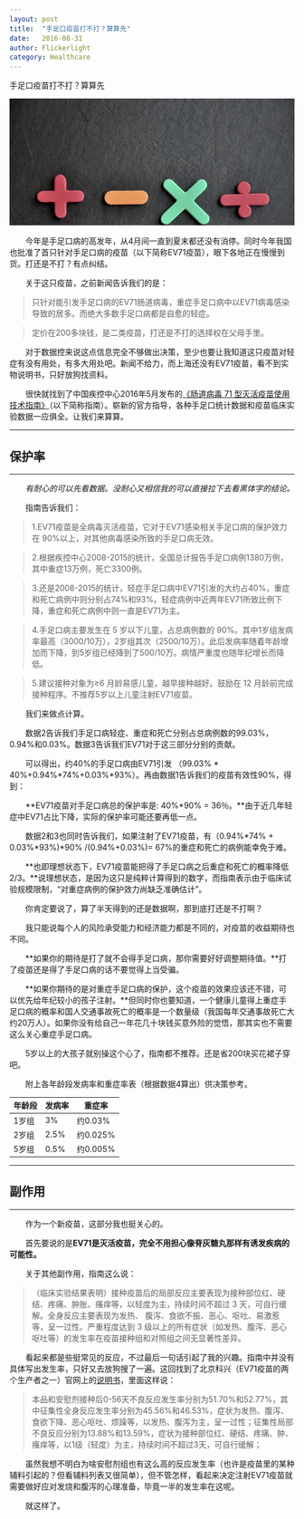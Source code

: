 ```yaml
---
layout: post
title:  "手足口疫苗打不打？算算先"
date:   2016-08-31
author: Flickerlight
category: Healthcare
---
```


手足口疫苗打不打？算算先
<p align="center"><img src="/images/2016-08-31/numbers_calculation.jpg"></p>

&emsp;&emsp;今年是手足口病的高发年，从4月间一直到夏末都还没有消停。同时今年我国也批准了首只针对手足口病的疫苗（以下简称EV71疫苗），眼下各地正在慢慢到货。打还是不打？有点纠结。

&emsp;&emsp;关于这只疫苗，之前新闻告诉我们的是：

>只针对能引发手足口病的EV71肠道病毒，重症手足口病中以EV71病毒感染导致的居多。而绝大多数手足口病都是自愈的轻症。

>定价在200多块钱，是二类疫苗，打还是不打的选择权在父母手里。

&emsp;&emsp;对于数据控来说这点信息完全不够做出决策，至少也要让我知道这只疫苗对轻症有没有用处，有多大用处吧。新闻不给力，而上海还没有EV71疫苗，看不到实物说明书，只好放狗找资料。

&emsp;&emsp;很快就找到了中国疾控中心2016年5月发布的[《肠道病毒 71 型灭活疫苗使用技术指南》](www.chinacdc.cn/zxdt/201606/W020160608725047001222.pdf)（以下简称指南）。崭新的官方指导，各种手足口统计数据和疫苗临床实验数据一应俱全。让我们来算算。

----

## 保护率

----

&emsp;&emsp;*有耐心的可以先看数据。没耐心又相信我的可以直接拉下去看黑体字的结论。*

&emsp;&emsp;指南告诉我们：

>1.EV71疫苗是全病毒灭活疫苗，它对于EV71感染相关手足口病的保护效力在 90%以上，对其他病毒感染所致的手足口病无效。

>2.根据疾控中心2008-2015的统计，全国总计报告手足口病例1380万例，其中重症13万例，死亡3300例。

>3.还是2008-2015的统计，轻症手足口病中EV71引发的大约占40%，重症和死亡病例中则分别占74%和93%。轻症病例中近两年EV71所致比例下降，重症和死亡病例中则一直是EV71为主。

>4.手足口病主要发生在 5 岁以下儿童，占总病例数的 90%。其中1岁组发病率最高（3000/10万），2岁组其次（2500/10万）。此后发病率随着年龄增加而下降，到5岁组已经降到了500/10万。病情严重度也随年纪增长而降低。

>5.建议接种对象为≥6 月龄易感儿童，越早接种越好。鼓励在 12 月龄前完成接种程序。不推荐5岁以上儿童注射EV71疫苗。

&emsp;&emsp;我们来做点计算。

&emsp;&emsp;数据2告诉我们手足口病轻症、重症和死亡分别占总病例数的99.03%，0.94%和0.03%。数据3告诉我们EV71对于这三部分分别的贡献。

&emsp;&emsp;可以得出，约40%的手足口病由EV71引发 （99.03% * 40%+0.94%*74%+0.03%*93%）。再由数据1告诉我们的疫苗有效性90%，得到：

&emsp;&emsp;**EV71疫苗对手足口病总的保护率是: 40%*90% = 36％。**由于近几年轻症中EV71占比下降，实际的保护率可能还要再低一点。

&emsp;&emsp;数据2和3也同时告诉我们，如果注射了EV71疫苗，有（0.94%*74% + 0.03%*93%)*90% /(0.94%+0.03%)= 67%的重症和死亡的病例能幸免于难。

&emsp;&emsp;**也即理想状态下，EV71疫苗能把得了手足口病之后重症和死亡的概率降低2/3。**说理想状态，是因为这只是纯粹计算得到的数字，而指南表示由于临床试验规模限制，“对重症病例的保护效力尚缺乏准确估计”。

&emsp;&emsp;你肯定要说了，算了半天得到的还是数据啊，那到底打还是不打啊？

&emsp;&emsp;我只能说每个人的风险承受能力和经济能力都是不同的，对疫苗的收益期待也不同。

&emsp;&emsp;**如果你的期待是打了就不会得手足口病，那你需要好好调整期待值。**打了疫苗还是得了手足口病的话不要觉得上当受骗。

&emsp;&emsp;**如果你期待的是对重症手足口病的保护，这个疫苗的效果应该还不错，可以优先给年纪较小的孩子注射。**但同时你也要知道，一个健康儿童得上重症手足口病的概率和国人交通事故死亡的概率是一个数量级（我国每年交通事故死亡大约20万人）。如果你没有给自己一年花几十块钱买意外险的觉悟，那其实也不需要这么关心重症手足口病。

&emsp;&emsp;5岁以上的大孩子就别操这个心了，指南都不推荐。还是省200块买花裙子穿吧。

&emsp;&emsp;附上各年龄段发病率和重症率表（根据数据4算出）供决策参考。

年龄段 |发病率 | 重症率
----|----|----
1岁组 | 3% | 约0.03%
2岁组 | 2.5% | 约0.025%
5岁组 | 0.5% | 约0.005%

----

## 副作用

---


&emsp;&emsp;作为一个新疫苗，这部分我也挺关心的。

&emsp;&emsp;首先要说的是**EV71是灭活疫苗，完全不用担心像脊灰糖丸那样有诱发疾病的可能性。**

&emsp;&emsp;关于其他副作用，指南这么说：

>（临床实验结果表明）接种疫苗后的局部反应主要表现为接种部位红、硬结、疼痛、肿胀、瘙痒等，以轻度为主，持续时间不超过 3 天，可自行缓解。全身反应主要表现为发热、 腹泻、食欲不振、恶心、呕吐、易激惹等，呈一过性。严重程度达到 3 级以上的所有症状（如发热、腹泻、恶心呕吐等）的发生率在疫苗接种组和对照组之间无显著性差异。

&emsp;&emsp;看起来都是些挺常见的反应，不过最后一句话引起了我的兴趣。指南中并没有具体写出发生率，只好又去放狗搜了一遍。这回找到了北京科兴（EV71疫苗的两个生产者之一）官网上的[说明书](http://www.sinovac.com.cn/?optionid=904)，里面这样说：

>本品和安慰剂接种后0-56天不良反应发生率分别为51.70%和52.77%，其中征集性全身反应发生率分别为45.56%和46.53%，症状为发热、腹泻、食欲下降、恶心呕吐、烦躁等，以发热、腹泻为主，呈一过性；征集性局部不良反应分别为13.88%和13.59%，症状为接种部位红、硬结、疼痛、肿、瘙痒等，以1级（轻度）为主，持续时间不超过3天，可自行缓解；

&emsp;&emsp;虽然我想不明白为啥安慰剂组也有这么高的反应发生率（也许是疫苗里的某种辅料引起的？但看辅料列表又很简单），但不管怎样，看起来决定注射EV71疫苗就需要做好应对发烧和腹泻的心理准备，毕竟一半的发生率在这呢。

&emsp;&emsp;就这样了。
